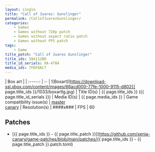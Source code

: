 ```yaml
---
layout: single
title: "Call of Juarez: Gunslinger"
permalink: /CallofJuarezGunslinger/
categories:
    - Games
    - Games without 720p patch
    - Games without aspect ratio patch
    - Games without FPS patch
tags:
    - Game
title_patch: "Call of Juarez Gunslinger"
title_ids: 584112B0
title_id_serials: XA-4784
media_ids: 7FDF8AC7
---
```


| Box art                     |
| :-----:                     | :-
| ![Boxart](https://download-ssl.xbox.com/content/images/66acd000-77fe-1000-9115-d802{{ page.title_ids }}/1033/boxartlg.jpg)
| Title ID(s)                 | {{ page.title_ids }} ({{ page.title_id_serials }})
| Media ID(s)                 | {{ page.media_ids }}
| Game compatibility issue(s) | [master](https://github.com/xenia-project/game-compatibility/issues/1489)<br>[canary](https://github.com/xenia-canary/game-compatibility/issues/22)
| Resolution(s)               | ####x###
| FPS                         | 60

## Patches
* [{{ page.title_ids }} - {{ page.title_patch }}](https://github.com/xenia-canary/game-patches/blob/main/patches/{{ page.title_ids }} - {{ page.title_patch }}.patch.toml)
